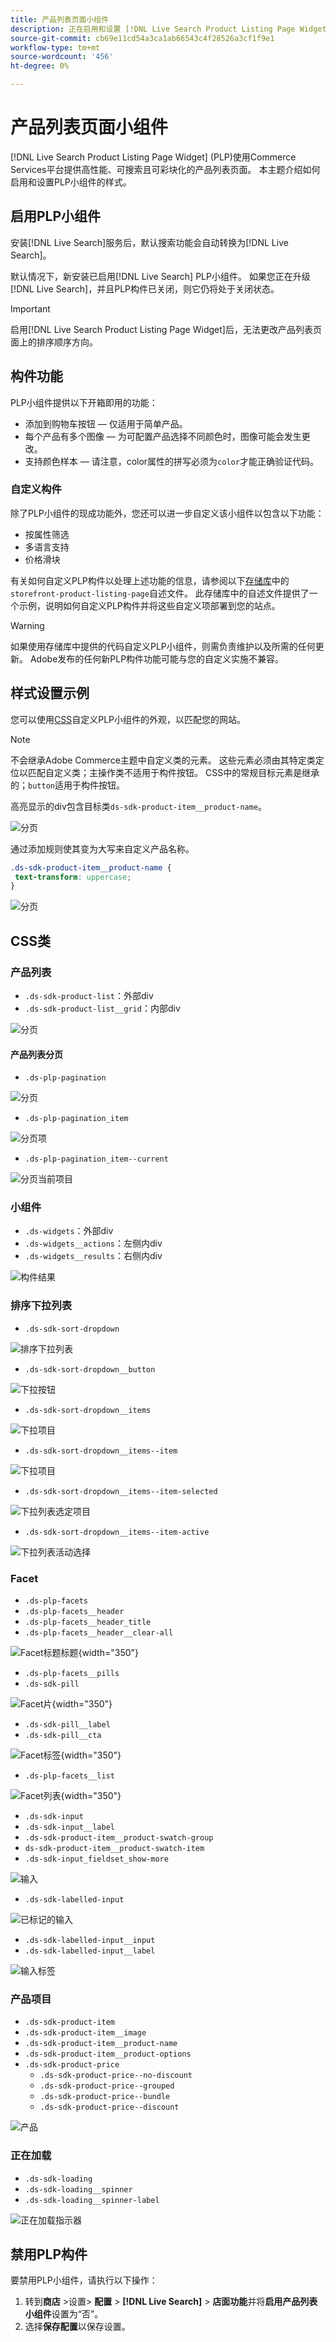 ```yaml
---
title: 产品列表页面小组件
description: 正在启用和设置 [!DNL Live Search Product Listing Page Widget]的样式
source-git-commit: cb69e11cd54a3ca1ab66543c4f28526a3cf1f9e1
workflow-type: tm+mt
source-wordcount: '456'
ht-degree: 0%

---
```


# 产品列表页面小组件

[!DNL Live Search Product Listing Page Widget] (PLP)使用Commerce Services平台提供高性能、可搜索且可彩块化的产品列表页面。 本主题介绍如何启用和设置PLP小组件的样式。

## 启用PLP小组件

安装[!DNL Live Search]服务后，默认搜索功能会自动转换为[!DNL Live Search]。

默认情况下，新安装已启用[!DNL Live Search] PLP小组件。 如果您正在升级[!DNL Live Search]，并且PLP构件已关闭，则它仍将处于关闭状态。

>[!IMPORTANT]
>
>启用[!DNL Live Search Product Listing Page Widget]后，无法更改产品列表页面上的排序顺序方向。

## 构件功能

PLP小组件提供以下开箱即用的功能：

- 添加到购物车按钮 — 仅适用于简单产品。
- 每个产品有多个图像 — 为可配置产品选择不同颜色时，图像可能会发生更改。
- 支持颜色样本 — 请注意，color属性的拼写必须为`color`才能正确验证代码。

### 自定义构件

除了PLP小组件的现成功能外，您还可以进一步自定义该小组件以包含以下功能：

- 按属性筛选
- 多语言支持
- 价格滑块

有关如何自定义PLP构件以处理上述功能的信息，请参阅以下[存储库](https://github.com/adobe/storefront-product-listing-page/)中的`storefront-product-listing-page`自述文件。 此存储库中的自述文件提供了一个示例，说明如何自定义PLP构件并将这些自定义项部署到您的站点。

>[!WARNING]
>
>如果使用存储库中提供的代码自定义PLP小组件，则需负责维护以及所需的任何更新。 Adobe发布的任何新PLP构件功能可能与您的自定义实施不兼容。

## 样式设置示例

您可以使用[CSS](https://developer.adobe.com/commerce/frontend-core/guide/css/)自定义PLP小组件的外观，以匹配您的网站。

>[!NOTE]
>
>不会继承Adobe Commerce主题中自定义类的元素。 这些元素必须由其特定类定位以匹配自定义类；主操作类不适用于构件按钮。 CSS中的常规目标元素是继承的；`button`适用于构件按钮。

高亮显示的div包含目标类`ds-sdk-product-item__product-name`。

![分页](assets/plp-css-example.png)

通过添加规则使其变为大写来自定义产品名称。

```css
.ds-sdk-product-item__product-name {
 text-transform: uppercase;
}
```

![分页](assets/plp-css-example-after.png)

## CSS类

### 产品列表

- `.ds-sdk-product-list`：外部div
- `.ds-sdk-product-list__grid`：内部div

![分页](assets/plp-css-product-list.png)

#### 产品列表分页

- `.ds-plp-pagination`

![分页](assets/plp-css-pagination.png)

- `.ds-plp-pagination_item`

![分页项](assets/plp-css-pagination-item.png)

- `.ds-plp-pagination_item--current`

![分页当前项目](assets/plp-css-pagination-item-current.png)

### 小组件

- `.ds-widgets`：外部div
- `.ds-widgets__actions`：左侧内div
- `.ds-widgets__results`：右侧内div

![构件结果](assets/plp-css-widgets.png)

### 排序下拉列表

- `.ds-sdk-sort-dropdown`

![排序下拉列表](assets/plp-css-dropdown.png)

- `.ds-sdk-sort-dropdown__button`

![下拉按钮](assets/plp-css-dropdown-button.png)

- `.ds-sdk-sort-dropdown__items`

![下拉项目](assets/plp-css-dropdown-items.png)

- `.ds-sdk-sort-dropdown__items--item`

![下拉项目](assets/plp-css-dropdown-item.png)

- `.ds-sdk-sort-dropdown__items--item-selected`

![下拉列表选定项目](assets/plp-css-dropdown-selected.png)

- `.ds-sdk-sort-dropdown__items--item-active`

![下拉列表活动选择](assets/plp-css-dropdown-active.png)

### Facet

- `.ds-plp-facets`
- `.ds-plp-facets__header`
- `.ds-plp-facets__header_title`
- `.ds-plp-facets__header__clear-all`

![Facet标题标题](assets/plp-css-facets-title-clear.png){width="350"}

- `.ds-plp-facets__pills`
- `.ds-sdk-pill`

![Facet片](assets/plp-css-facets-pill.png){width="350"}

- `.ds-sdk-pill__label`
- `.ds-sdk-pill__cta`

![Facet标签](assets/plp-css-pill-label-cta.png){width="350"}

- `.ds-plp-facets__list`

![Facet列表](assets/plp-css-facets-list.png){width="350"}

- `.ds-sdk-input`
- `.ds-sdk-input__label`
- `.ds-sdk-product-item__product-swatch-group`
- `ds-sdk-product-item__product-swatch-item`
- `.ds-sdk-input_fieldset_show-more`

![输入](assets/plp-css-sdk-input.png)

- `.ds-sdk-labelled-input`

![已标记的输入](assets/plp-css-labelled-input.png)

- `.ds-sdk-labelled-input__input`
- `.ds-sdk-labelled-input__label`

![输入标签](assets/plp-css-labelled-input-label.png)

### 产品项目

- `.ds-sdk-product-item`
- `.ds-sdk-product-item__image`
- `.ds-sdk-product-item__product-name`
- `.ds-sdk-product-item__product-options`
- `.ds-sdk-product-price`
   - `.ds-sdk-product-price--no-discount`
   - `.ds-sdk-product-price--grouped`
   - `.ds-sdk-product-price--bundle`
   - `.ds-sdk-product-price--discount`

![产品](assets/plp-css-product.png)

### 正在加载

- `.ds-sdk-loading`
- `.ds-sdk-loading__spinner`
- `.ds-sdk-loading__spinner-label`

![正在加载指示器](assets/plp-css-loading.png)

## 禁用PLP构件

要禁用PLP小组件，请执行以下操作：

1. 转到&#x200B;**商店** >设置> **配置** > **[!DNL Live Search]** > **店面功能**&#x200B;并将&#x200B;**启用产品列表小组件**&#x200B;设置为“否”。
1. 选择&#x200B;**保存配置**&#x200B;以保存设置。
